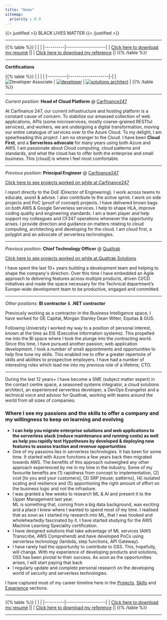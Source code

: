```yaml
---
title: "Home"
sitemap:
  priority : 0.9
---
```

{{< justified >}}
BLACK LIVES MATTER
{{< /justified >}}

---

{{% table %}}
|          |                    |
|----------|--------------------|
| [Click here to download my resumé](/resume.pdf) ||
| [Click here to download my reference](/reference.pdf) ||
{{% /table %}}


---

**Certifications**

{{% table %}}
|          |                    | |
|----------|--------------------|-|
| ![Developer Associate](/img/azure-developer-associate-600x600.png) | [![developer](/img/aws-developer-badge.png)](https://www.certmetrics.com/amazon/public/badge.aspx?i=2&t=c&d=2017-12-13&ci=AWS00351917) | [![solutions architect](/img/aws-solutions-architect-badge.png)](https://www.certmetrics.com/amazon/public/badge.aspx?i=1&t=c&d=2018-09-27&ci=AWS00351917) |
{{% /table %}}

---

*Current position:* **Head of Cloud Platform** @ [Carfinance247](http://www.carfinance247.co.uk)

At Carfinance 247, our current infrastructure and hosting platform is a constant cause of concern. To stabilize our amassed collection of web applications, APIs (some microservices, mostly coarse-grained RESTful services), and workers, we are undergoing a digital transformation, moving our entire catalogue of services over to the Azure Cloud.  To my delight, I am spearheading this project.  I am no stranger to the Cloud.  I have been **Cloud First**, and a **Serverless advocate** for many years using both Azure and AWS.  I am passionate about Cloud computing, cloud patterns and standards, and what the cloud has to offer both the enterprise and small business.  This [cloud] is where I feel most comfortable.

---

*Previous position:* **Principal Engineer** @ [Carfinance247](http://www.carfinance247.co.uk)

[Click here to see projects worked on while at Carfinance247](#projects)

I report directly to the DoE (Director of Engineering). I work across teams to educate, assist & advise. I also contribute to the active sprint. I work on side projects and PoC (proof of concept) projects. I have delivered brown bags on both AWS & Google Serverless services. I help to shape HLA, improve coding quality and engineering standards. I am a team player and help support my colleagues and CF247 operations whenever the opportunity arises. I provide direction and guidance on matters relating to cloud computing, architecting and developing for the cloud. I am cloud first, a polyglot and an advocate of serverless technologies.

---

*Previous position:* **Chief Technology Officer** @ [Qualtrak](http://www.qualtrak.com)

[Click here to see projects worked on while at Qualtrak Solutions](#projects)

I have spent the last 10+ years building a development team and helping to shape the company's direction.  Over this time I have embedded an Agile approach to delivering features across multiple products, driven CI/CD initiatives and made the space necessary for the Technical department’s  Europe-wide development team to be productive, engaged and committed.  

---

*Other positions:* **BI contractor** & **.NET contractor**

Previously working as a contractor in the Business Intelligence space, I have worked for GE Capital, Morgan Stanley Dean Witter, Equitas & GUS.  

Following University I worked my way to a position of personal interest, known at the time as EIS (Executive information systems).  This propelled me into the BI space where I took the plunge into the contracting world.  Since this time, I have pursued another passion; web application development.  I took a number of small appointments and opportunities to help fine tune my skills.  This enabled me to offer a greater repertoire of skills and abilities to prospective employers.  I have had a number of interesting roles which lead me into my previous role of a lifetime; CTO.  

---

During the last 12 years+ I have become a SME (subject matter expert) in the contact centre space, a seasoned systems integrator, a cloud solutions architect, an experienced serverless developer, a DevOps Evangelist and a technical voice and advisor for Qualtrak, working with teams around the world from all sizes of companies.

### Where I see my passions and the skills to offer a company and my willingness to keep on learning and evolving

- **I can help you migrate enterprise solutions and web applications to the serverless stack (reduce maintenance and running costs) as well as help you rapidly test Hypotheses by developed & deploying new features to assess traction and revenue opportunities** 
- One of my passions lies in serverless technologies.  It has been for some time.  It started with Azure functions a few years back then migrated towards AWS.  The benefits of this approach outweighed any other approach experienced by me in my time in the industry.  Some of my favourite benefits are (1) rapidness from concept to implementation, (2) cost [to you and your customers], (3) SRP [reuse; patterns], (4) isolated scaling and resilience and (5) apportioning the right amount of effort on the business logic and not the infrasture.  
- I was granted a few weeks to research ML & AI and present it to the Upper Management last year.  
ML is something that, coming from a big data background, was exciting and a place I knew where I wanted to spend most of my time.  I realised that as soon as I started my research into ML, that I was hooked and wholeheartedly fascinated by it.  I have started studying for the AWS Machine Learning Speciality certification.
- I have designed solutions that take advantage of ML services (AWS Transcribe, AWS Comprehend) and have developed PoCs using serverless technology (lambda, step functions, API Gateway).
- I have rarely had the opportunity to contribute to OSS.  This, hopefully, will change. With my experience of developing products and solutions, OSS has been pivotal to their success. As soon as the opportunities arises, I will start paying that back
- I regularly update and complete personal research on the developing world of security and serverless technologies.

I have captured most of my career timeline here in the [Projects](#projects), [Skills](#skills) and [Experience](#experience) sections.

---

{{% table %}}
|          |                    |
|----------|--------------------|
| [Click here to download my resumé](/resume.pdf) ||
| [Click here to download my reference](/reference.pdf) ||
{{% /table %}}

---